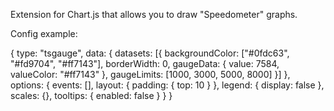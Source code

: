 Extension for Chart.js that allows you to draw "Speedometer" graphs.

Config example:

{
	type: "tsgauge",
	data: {
		datasets: [{
			backgroundColor: ["#0fdc63", "#fd9704", "#ff7143"],
			borderWidth: 0,
			gaugeData: {
				value: 7584,
				valueColor: "#ff7143"
			},
			gaugeLimits: [1000, 3000, 5000, 8000]
		}]
	},
	options: {
		events: [],
		layout: {
			padding: {
				top: 10
			}
		},
		legend: {
			display: false
		},
		scales: {},
		tooltips: {
			enabled: false
		}
	}
}
